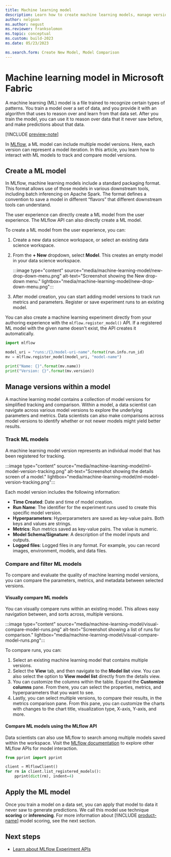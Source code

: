 ```yaml
---
title: Machine learning model
description: Learn how to create machine learning models, manage versions within a model, track models, and apply a model.
author: nelgson
ms.author: negust
ms.reviewer: franksolomon
ms.topic: conceptual
ms.custom: build-2023
ms.date: 05/23/2023

ms.search.form: Create New Model, Model Comparison
---
```


# Machine learning model in Microsoft Fabric

A machine learning (ML) model is a file trained to recognize certain types of patterns. You train a model over a set of data, and you provide it with an algorithm that uses to reason over and learn from that data set. After you train the model, you can use it to reason over data that it never saw before, and make predictions about that data.

[!INCLUDE [preview-note](../includes/preview-note.md)]

In [MLflow](https://mlflow.org/), a ML model can include multiple model versions. Here, each version can represent a model iteration. In this article, you learn how to interact with ML models to track and compare model versions.

## Create a ML model

In MLflow, machine learning models include a standard packaging format. This format allows use of those models in various downstream tools, including batch inferencing on Apache Spark. The format defines a convention to save a model in different “flavors” that different downstream tools can understand.

The user experience can directly create a ML model from the user experience. The MLflow API can also directly create a ML model.

To create a ML model from the user experience, you can:

1. Create a new data science workspace, or select an existing data science workspace.
1. From the **+ New** dropdown, select **Model**. This creates an empty model in your data science workspace.

   :::image type="content" source="media/machine-learning-model/new-drop-down-menu.png" alt-text="Screenshot showing the New drop-down menu." lightbox="media/machine-learning-model/new-drop-down-menu.png":::

3. After model creation, you can start adding model versions to track run metrics and parameters. Register or save experiment runs to an existing model.

You can also create a machine learning experiment directly from your authoring experience with the `mlflow.register_model()` API. If a registered ML model with the given name doesn't exist, the API creates it automatically.

```python
import mlflow

model_uri = "runs:/{}/model-uri-name".format(run.info.run_id)
mv = mlflow.register_model(model_uri, "model-name")

print("Name: {}".format(mv.name))
print("Version: {}".format(mv.version))
```

## Manage versions within a model

A machine learning model contains a collection of model versions for simplified tracking and comparison. Within a model, a data scientist can navigate across various model versions to explore the underlying parameters and metrics. Data scientists can also make comparisons across model versions to identify whether or not newer models might yield better results.

### Track ML models

A machine learning model version represents an individual model that has been registered for tracking.

:::image type="content" source="media/machine-learning-model/ml-model-version-tracking.png" alt-text="Screenshot showing the details screen of a model." lightbox="media/machine-learning-model/ml-model-version-tracking.png":::

Each model version includes the following information:

- **Time Created**: Date and time of model creation.
- **Run Name**: The identifier for the experiment runs used to create this specific model version.
- **Hyperparameters**: Hyperparameters are saved as key-value pairs. Both keys and values are strings.
- **Metrics**: Run metrics saved as key-value pairs. The value is numeric.
- **Model Schema/Signature**: A description of the model inputs and outputs.
- **Logged files**: Logged files in any format. For example, you can record images, environment, models, and data files.

### Compare and filter ML models

To compare and evaluate the quality of machine learning model versions, you can compare the parameters, metrics, and metadata between selected versions.

#### Visually compare ML models

You can visually compare runs within an existing model. This allows easy navigation between, and sorts across, multiple versions.

:::image type="content" source="media/machine-learning-model/visual-compare-model-runs.png" alt-text="Screenshot showing a list of runs for comparison." lightbox="media/machine-learning-model/visual-compare-model-runs.png":::

To compare runs, you can:

1. Select an existing machine learning model that contains multiple versions.
1. Select the **View** tab, and then navigate to the **Model list** view. You can also select the option to **View model list** directly from the details view.
1. You can customize the columns within the table. Expand the **Customize columns** pane. From there, you can select the properties, metrics, and hyperparameters that you want to see.
1. Lastly, you can select multiple versions, to compare their results, in the metrics comparison pane. From this pane, you can customize the charts with changes to the chart title, visualization type, X-axis, Y-axis, and more.

#### Compare ML models using the MLflow API

Data scientists can also use MLflow to search among multiple models saved within the workspace. Visit the [MLflow documentation](https://www.mlflow.org/docs/latest/python_api/mlflow.html) to explore other MLflow APIs for model interaction.

```Python
from pprint import pprint

client = MlflowClient()
for rm in client.list_registered_models():
    pprint(dict(rm), indent=4)
```

## Apply the ML model

Once you train a model on a data set, you can apply that model to data it never saw to generate predictions. We call this model use technique **scoring** or **inferencing**. For more information about [!INCLUDE [product-name](../includes/product-name.md)] model scoring, see the next section.

## Next steps

- [Learn about MLflow Experiment APIs](https://www.mlflow.org/docs/latest/python_api/mlflow.html)

